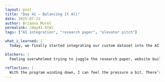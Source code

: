 ```yaml
---
layout: post
title: "Day 41 – Balancing It All"
date: 2025-07-22
author: Brianna Murel
permalink: /day41.html
tags: ["AI integration", "research paper", "elevator pitch"]

what_i_learned: |
  Today, we finally started integrating our custom dataset into the AI model. Up until now, we’ve been holding off on using it to save time during presentations and stay focused on the more visible aspects of the site. Seeing the AI pull from data we actually curated feels like a big accomplishment and adds more authenticity to the site’s content. We also began brainstorming for our elevator pitch. We also started writing our final research paper.

blockers: |
  Feeling overwhelmed trying to juggle the research paper, website building, and final site tweaks all at once.

reflection: |
  With the program winding down, I can feel the pressure a bit. There’s a lot to balance to juggle between writing the paper, finishing the site, integrating the AI components, and now an elevator pitch. But despite the stress, I’m proud of how far the project has come and how we’ve managed to pivot when needed. It’s all about pacing and tackling things one step at a time. This week feels like the beginning of the final sprint, and I’m determined to push through. 
---
```

